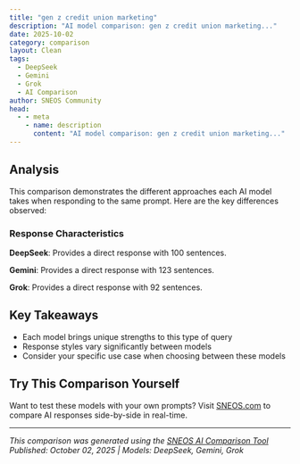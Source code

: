 ```yaml
---
title: "gen z credit union marketing"
description: "AI model comparison: gen z credit union marketing..."
date: 2025-10-02
category: comparison
layout: Clean
tags:
  - DeepSeek
  - Gemini
  - Grok
  - AI Comparison
author: SNEOS Community
head:
  - - meta
    - name: description
      content: "AI model comparison: gen z credit union marketing..."
---
```


<ChatComparison
  title="gen z credit union marketing"
  prompt="gen z credit union marketing"
  :responses='{
    "DeepSeek": "Of course. Marketing to Gen Z for a credit union requires a complete shift from traditional financial marketing. They are digital natives, value-driven, skeptical of institutions, and have a completely different media diet.\n\nHere is a comprehensive guide to Gen Z credit union marketing, broken down into core principles, strategies, and tactical examples.\n\n### Core Principles: The Gen Z Mindset\n\n1.  **Authenticity Over Polish:** They can spot a corporate ad from a mile away. User-generated content, real member stories, and a relatable brand voice win.\n2.  **Values-Driven:** They support brands that align with their social and environmental values. Highlight your credit union\u0027s local community investments, DEI initiatives, or green loans.\n3.  **Financial Anxiety is Real:** They came of age during economic uncertainty. Empathize, don\u0027t patronize. Focus on solutions, control, and financial peace of mind.\n4.  **Digital-First \u0026 Mobile-Only:** Their phone is their bank branch. The entire experience\u2014from discovery to onboarding to service\u2014must be seamless on mobile.\n5.  **Financial Education as a Service:** They are hungry to learn but distrust traditional sources. Become their trusted, non-judgmental financial coach.\n6.  **Community \u0026 Connection:** They seek genuine connection, often in digital spaces. Foster a sense of belonging to your CU\u0027s community.\n\n---\n\n### Marketing Strategies \u0026 Channels\n\n#### 1. Content \u0026 Social Media Strategy\n\n*   **TikTok is Your Home Base:** This is non-negotiable.\n    *   **Content Ideas:**\n        *   **\u0022No-Stupid-Questions\u0022 Finance:** \u0022What *is* a credit score?\u0022, \u0022APR vs. APY, let\u0027s break it down.\u0022\n        *   **Skits \u0026 Relatable Content:** A skit about the dread of checking your bank account, or the joy of getting your first savings account bonus.\n        *   **Meet the Team:** Short, fun videos of real employees (especially younger staff) to humanize the brand.\n        *   **Behind the Scenes:** Show what a credit union is and how it\u0027s different from a big bank.\n*   **Instagram \u0026 Reels:**\n    *   Focus on high-quality visuals and short, impactful Reels.\n    *   Use Stories for polls (\u0022Savings goal: Vacation or new gaming setup?\u0022), Q\u0026As, and day-in-the-life content.\n    *   **Instagram Guides** are perfect for organizing educational content: \u0022Guide to Your First Apartment,\u0022 \u0022Understanding Student Loans.\u0022\n*   **YouTube Shorts:**\n    *   Repurpose your best TikTok and Reel content here. Create slightly longer mini-lessons (60-90 seconds).\n*   **Discord \u0026 Reddit (Community Building):**\n    *   Consider creating a moderated Discord server or actively participating in relevant subreddits (like r/personalfinance). This is where you can host AMAs (Ask Me Anything) with financial advisors and build a true community.\n\n#### 2. Product \u0026 Messaging Strategy\n\n*   **Reframe Your Products:**\n    *   **Don\u0027t say:** \u0022Auto Loans.\u0022 **Say:** \u0022Get the keys to your life without getting ripped off.\u0022\n    *   **Don\u0027t say:** \u0022Savings Account.\u0022 **Say:** \u0022Your \u0027Forget About It\u0027 Fund for emergencies (or that crazy concert).\u0022\n    *   **Don\u0027t say:** \u0022First-Time Homebuyer Seminar.\u0022 **Say:** \u0022How to actually afford a home (without help from your rich aunt).\u0022\n*   **Highlight Key Differentiators:**\n    *   **Fee-Free Banking:** \u0022No overdraft fees? For real.\u0022 This is a massive selling point.\n    *   **Not-For-Profit:** Explain what this means in simple terms: \u0022We\u0027re owned by our members, not Wall Street. Your success is our success.\u0022\n    *   **Local Impact:** Show, don\u0027t just tell. \u0022This month, our members helped us fund a local park clean-up. You banked, we donated.\u0022\n\n#### 3. Partnerships \u0026 Influencer Marketing\n\n*   **Micro \u0026 Nano-Influencers:** Partner with local college students, community activists, or creators in niche areas (e.g., sustainable living, gaming, art). Their authenticity is far more valuable than a celebrity endorsement.\n*   **Community Partnerships:** Team up with local coffee shops, vintage stores, or music venues. Offer co-branded discounts or host financial wellness workshops there.\n\n#### 4. Technology \u0026 User Experience (UX)\n\n*   **Flawless Mobile App:** This is your primary product. It must have:\n    *   Easy peer-to-peer (P2P) payments (like Zelle integration).\n    *   Mobile check deposit.\n    *   Real-time spending alerts and insights.\n    *   A clean, intuitive interface.\n*   **Gamification:**\n    *   Create savings challenges with badges or small rewards.\n    *   Use quizzes in your app or social media to teach concepts, offering a chance to win a small prize.\n*   **Simplified Onboarding:** The account opening process must take minutes, not days, and be fully digital. Use pre-filled forms and clear, simple language.\n\n---\n\n### Tactical Campaign Examples\n\n#### Campaign 1: \u0022The Financial Glow-Up\u0022\n*   **Concept:** A series focused on building financial confidence and achieving personal goals.\n*   **Tactics:**\n    *   **TikTok Series:** A 5-part series: 1. Budgeting for Beginners, 2. Demystifying Credit, 3. Saving for Your Dream [Thing], 4. Side Hustle Banking, 5. Protecting Your Money from Scams.\n    *   **Instagram Challenge:** A 30-day \u0022Save $1 a Day\u0022 challenge with a custom hashtag (#CUGlowUp).\n    *   **In-App Feature:** A \u0022Glow-Up Goal\u0022 savings tracker.\n\n#### Campaign 2: \u0022Bank Local, Score Global\u0022\n*   **Concept:** Ties the local ethos of the credit union to the global interests of Gen Z.\n*   **Tactics:**\n    *   **Partnership:** Partner with a local ethical coffee roaster. \u0022Open a checking account, get a month of free coffee.\u0022\n    *   **Content:** A video showing how a member\u0027s auto loan for a used car helped them road-trip across the country, contrasted with a big bank financing a corporate jet.\n    *   **Message:** \u0022Your money has a passport. Make sure it\u0027s going to places you\u0027re proud of.\u0022\n\n#### Campaign 3: \u0022The Student Loan Survival Guide\u0022\n*   **Concept:** Directly address a primary pain point with empathy and actionable advice.\n*   **Tactics:**\n    *   **Webinar/Instagram Live:** Host a live Q\u0026A with a financial counselor on student loan repayment options and refinancing.\n    *   **Downloadable Guide:** A visually appealing, non-intimidating PDF guide.\n    *   **Targeted Ads:** Run ads on Snapchat and Instagram targeting users in college or recent graduates.\n\n### The \u0022Don\u0027t\u0022 List\n\n*   **DON\u0027T** use stock photos of diverse groups laughing over a salad. Be real.\n*   **DON\u0027T** use corporate jargon like \u0022leveraging solutions\u0022 or \u0022optimizing returns.\u0022\n*   **DON\u0027T** ignore comments or DMs. Engage in every conversation.\n*   **DON\u0027T** pretend to be something you\u0027re not. Lean into your local, community-focused identity.\n*   **DON\u0027T** have a clunky, slow website or app. They will leave and never come back.\n\nBy embracing these strategies, a credit union can position itself not just as a financial institution, but as a trusted, authentic partner in Gen Z\u0027s financial journey.",
    "Gemini": "Okay, let\u0027s brainstorm some marketing strategies for a credit union looking to attract Gen Z members. This generation (born roughly between 1997 and 2012) has distinct preferences and expectations, so a tailored approach is crucial.\n\n**I. Understanding Gen Z: Key Traits and Values**\n\nBefore diving into tactics, let\u0027s recap what makes Gen Z unique:\n\n*   **Digital Natives:** Grew up with smartphones, social media, and instant access to information.\n*   **Tech-Savvy:** Comfortable with new technologies, mobile banking, and digital payments.\n*   **Socially Conscious:**  Value authenticity, transparency, and brands that align with their values (sustainability, social justice, ethical practices).\n*   **Value-Driven:**  Seek purpose and meaning in their financial decisions.\n*   **Entrepreneurial:**  Interested in side hustles, freelance work, and starting their own businesses.\n*   **Practical \u0026 Pragmatic:**  Aware of economic realities and student debt, often prioritizing value and affordability.\n*   **Seek Community:**  Value connection and belonging.  They want to feel like they are part of something bigger.\n*   **Visual Learners:**  Respond well to video, infographics, and engaging visuals.\n*   **Short Attention Spans:**  Need concise, attention-grabbing content.\n*   **Skeptical of Traditional Advertising:**  Prefer authentic, user-generated content and influencer marketing.\n\n**II. Marketing Strategies and Tactics**\n\nHere\u0027s a breakdown of strategies and tactics, categorized for clarity:\n\n**A. Digital Presence \u0026 Content Marketing**\n\n*   **Mobile-First Website and App:**\n    *   **Key:**  A seamless, intuitive mobile experience is non-negotiable.\n    *   **Features:**  Easy navigation, quick account access, mobile check deposit, budgeting tools, P2P payments (Venmo/Cash App integration is a huge plus).\n    *   **Accessibility:** Ensure the website and app are ADA compliant.\n*   **Engaging Social Media Strategy:**\n    *   **Platforms:**  Focus on platforms where Gen Z spends their time: TikTok, Instagram, YouTube, Snapchat, and potentially Twitch (if you\u0027re targeting gamers or a younger demographic).\n    *   **Content Pillars:**\n        *   **Financial Literacy:**  Short, informative videos and posts on topics like budgeting, saving, investing, credit scores, student loans, and avoiding scams.  Use relatable examples and humor.\n        *   **Behind-the-Scenes Content:**  Show the human side of your credit union.  Introduce your team, highlight employee volunteer efforts, and share stories of members who have benefited from your services.\n        *   **User-Generated Content (UGC):**  Encourage members to share their experiences with your credit union.  Run contests and giveaways to incentivize participation.  Reshare their content on your channels.\n        *   **Community Engagement:**  Highlight local events, support local businesses, and partner with organizations that align with Gen Z\u0027s values.\n        *   **Interactive Content:**  Polls, quizzes, Q\u0026A sessions, and live streams to encourage participation and gather feedback.\n    *   **Consistency:**  Post regularly and engage with your audience.\n    *   **Influencer Marketing:** Partner with relevant influencers (micro-influencers are often more effective and affordable) who resonate with Gen Z.  Ensure the influencers align with your credit union\u0027s values.\n    *   **Hashtag Strategy:** Research and use relevant hashtags to increase visibility.  Create a branded hashtag to encourage user-generated content.\n*   **SEO Optimization:**\n    *   Optimize your website and content for relevant keywords that Gen Z members are likely to search for (e.g., \u0022student loan refinance,\u0022 \u0022how to build credit,\u0022 \u0022budgeting app\u0022).\n    *   Ensure your website is mobile-friendly and loads quickly.\n*   **Personalized Email Marketing:**\n    *   Segment your email list based on demographics, interests, and financial goals.\n    *   Send personalized emails with relevant offers and content.\n    *   Use a conversational tone and avoid overly formal language.\n*   **Blog:**\n    *   Create informative and engaging blog posts on topics that matter to Gen Z.\n    *   Optimize blog posts for search engines.\n    *   Promote blog posts on social media.\n*   **Podcasts/Webinars:**\n    *   Consider creating a podcast or webinar series on financial literacy topics.\n    *   Invite guest speakers who are experts in their field.\n    *   Promote your podcast/webinar on social media.\n\n**B. Products and Services Tailored to Gen Z**\n\n*   **Low-Fee or No-Fee Accounts:**  Essential for attracting budget-conscious young adults.\n*   **Mobile Banking Solutions:**  Easy-to-use app with all the features they need (mobile check deposit, bill pay, P2P transfers, budgeting tools).\n*   **Student Loan Refinancing:**  A major pain point for many Gen Z members. Offer competitive rates and flexible repayment options.\n*   **Credit Builder Loans:**  Help young adults establish or improve their credit scores.\n*   **Micro-Investing Platforms:**  Partner with or integrate with micro-investing platforms that allow users to invest small amounts of money.\n*   **Cryptocurrency Options:** (Proceed with Caution and Due Diligence)  Some Gen Z members are interested in cryptocurrency. Consider offering educational resources or partnerships that allow them to safely explore this asset class.\n*   **Financial Education Resources:**  Offer free workshops, online courses, and one-on-one counseling on topics like budgeting, saving, investing, and debt management.\n*   **Early Wage Access**: Partner with a vendor to allow your Gen Z members access to their paycheck a few days early.\n*   **Specialized savings accounts**: For example, a high-yield savings account earmarked for a particular goal, or a round-up savings program.\n\n**C. Community Involvement and Partnerships**\n\n*   **Partner with Local Schools and Colleges:**\n    *   Offer financial literacy workshops to students.\n    *   Sponsor school events and activities.\n    *   Offer internships and scholarships.\n*   **Support Local Charities and Nonprofits:**\n    *   Volunteer your time and resources.\n    *   Sponsor local events.\n    *   Highlight your community involvement on your website and social media.\n*   **Partner with Local Businesses:**\n    *   Offer discounts and promotions to your members.\n    *   Cross-promote each other\u0027s products and services.\n*   **Sponsor Relevant Events:**\n    *   Attend events that Gen Z members are likely to attend (e.g., music festivals, esports tournaments, community events).\n    *   Set up a booth and offer information about your credit union.\n*   **Offer financial workshops at community centers and libraries.**\n\n**D. Customer Service and Experience**\n\n*   **Omnichannel Support:**  Provide support through multiple channels, including phone, email, chat, and social media.\n*   **Fast and Efficient Service:**  Respond to inquiries quickly and efficiently.\n*   **Personalized Service:**  Treat each member as an individual.\n*   **Empathetic and Understanding:**  Be understanding of the financial challenges that Gen Z members face.\n*   **Easy to Switch:** Make it easy for members to switch their direct deposits and accounts.\n\n**E. Emphasize Credit Union Advantages**\n\n*   **Highlight your non-profit status**: Gen Z is more likely to trust a non-profit.\n*   **Focus on your community involvement**: Let Gen Z know the credit union is investing in the community they live in.\n*   **Lower Fees:** Emphasize this crucial advantage over big banks.\n*   **Better Rates:**  Promote the benefits of higher savings rates and lower loan rates.\n*   **Personalized Service:**  Highlight the fact that you offer more personalized service than big banks.\n\n**III. Measurement and Optimization**\n\n*   **Track Key Metrics:**  Monitor website traffic, social media engagement, app downloads, new member acquisition, and loan applications.\n*   **Use Analytics Tools:**  Google Analytics, social media analytics, and CRM data.\n*   **A/B Testing:**  Experiment with different marketing messages and tactics to see what works best.\n*   **Gather Feedback:**  Solicit feedback from Gen Z members through surveys, focus groups, and social media listening.\n*   **Adapt and Evolve:**  The digital landscape is constantly changing. Be prepared to adapt your marketing strategies as needed.\n\n**IV. Examples of Content Ideas**\n\n*   **TikTok:**\n    *   \u0022Budgeting Tips for College Students\u0022 (short, engaging video with text overlays).\n    *   \u0022How to Build Credit from Scratch\u0022 (animated explainer video).\n    *   \u0022Day in the Life of a Credit Union Employee\u0022 (behind-the-scenes glimpse).\n    *   \u0022Credit Union vs. Bank: What\u0027s the Difference?\u0022 (comparison video).\n    *   \u0022Funny Financial Fails\u0022 (relatable and humorous content).\n*   **Instagram:**\n    *   Visually appealing graphics with financial tips.\n    *   Behind-the-scenes photos of your team.\n    *   Stories highlighting member success stories.\n    *   Polls and quizzes to engage your audience.\n    *   Partner with financial influencers to promote your products and services.\n*   **YouTube:**\n    *   In-depth tutorials on financial topics.\n    *   Interviews with financial experts.\n    *   Webinars on budgeting, saving, and investing.\n    *   Customer testimonials.\n*   **Blog:**\n    *   \u0022The Ultimate Guide to Student Loan Repayment.\u0022\n    *   \u00225 Side Hustles That Can Boost Your Income.\u0022\n    *   \u0022How to Save Money on a Tight Budget.\u0022\n    *   \u0022Investing for Beginners: A Step-by-Step Guide.\u0022\n    *   \u0022The Importance of Building a Good Credit Score.\u0022\n\n**V. Key Takeaways**\n\n*   **Be Authentic:**  Gen Z can spot inauthenticity a mile away.\n*   **Provide Value:**  Focus on providing helpful and informative content.\n*   **Be Mobile-First:**  Prioritize the mobile experience.\n*   **Be Socially Conscious:**  Align with their values.\n*   **Engage with Your Audience:**  Respond to comments and messages.\n*   **Track Your Results:**  Measure your success and adjust your strategies accordingly.\n\nBy understanding Gen Z\u0027s unique needs and preferences, and by implementing these strategies, your credit union can attract and retain this valuable demographic. Good luck!\n",
    "Grok": "Marketing a credit union to Generation Z (born between 1997 and 2012) requires a deep understanding of their values, behaviors, and preferred communication channels. Gen Z is tech-savvy, socially conscious, and financially cautious, having grown up during economic uncertainty and the rise of digital everything. Here are some tailored strategies for a credit union to effectively market to Gen Z:\n\n---\n\n### 1. Understand Gen Z\u2019s Financial Mindset\n- **Financial Awareness:** Gen Z is often more financially literate than previous generations, thanks to access to information online. They value saving, avoiding debt, and financial independence.\n- **Skepticism of Traditional Banks:** Many distrust large financial institutions due to economic crises they\u2019ve witnessed or learned about (e.g., the 2008 recession). Credit unions can position themselves as community-focused, trustworthy alternatives.\n- **Interest in Ethical Banking:** They prioritize brands that align with their values, such as sustainability and social justice.\n\n**Action:** Highlight how your credit union is member-owned, not-for-profit, and invests in the local community. Showcase initiatives like eco-friendly practices or partnerships with social causes.\n\n---\n\n### 2. Leverage Digital and Social Media Platforms\n- **Go Where They Are:** Gen Z spends significant time on TikTok, Instagram, Snapchat, and YouTube. They rarely engage with traditional media like TV or print ads.\n- **Short-Form Video Content:** Create engaging, authentic, and humorous content on platforms like TikTok and Instagram Reels. For example, quick videos about \u201C5 Ways to Save as a Student\u201D or \u201CCredit Union vs. Big Bank\u201D explained with memes.\n- **Influencer Partnerships:** Collaborate with micro-influencers (10k\u2013100k followers) who resonate with Gen Z audiences. These influencers can share relatable stories about using your credit union for student loans, savings accounts, or budgeting tools.\n\n**Action:** Develop a TikTok campaign with user-generated content challenges (e.g., #MyCreditUnionStory) where Gen Z members share how your credit union helped them financially.\n\n---\n\n### 3. Emphasize Technology and Convenience\n- **Mobile-First Approach:** Gen Z expects seamless digital experiences. Ensure your credit union\u2019s mobile app and online banking are intuitive, fast, and feature-rich (e.g., budgeting tools, instant transfers, digital wallets like Apple Pay/Google Pay).\n- **Gamification:** Incorporate gamified features in your app to encourage saving or financial learning, such as reward points for hitting savings goals or completing financial literacy modules.\n- **Instant Gratification:** Offer quick account setup, same-day loan approvals, or chatbot support for immediate assistance.\n\n**Action:** Promote your mobile app as a one-stop shop for managing money, with features like real-time spending notifications and savings trackers. Run ads showing how easy it is to open an account in under 5 minutes.\n\n---\n\n### 4. Focus on Financial Education\n- **Teach, Don\u2019t Sell:** Gen Z values transparency and education over hard sales tactics. They want to learn how to manage money, build credit, and avoid debt.\n- **Relatable Content:** Create bite-sized, trendy content like \u201CHow to Budget for Your First Apartment\u201D or \u201CCredit Scores 101\u201D in formats like Instagram Stories, infographics, or short videos.\n- **Community Workshops:** Host virtual or in-person workshops on topics like student loan repayment, investing for beginners, or side hustle income management.\n\n**Action:** Launch a YouTube series or podcast called something catchy like \u201CMoney Moves with [Credit Union Name]\u201D featuring financial tips tailored to Gen Z.\n\n---\n\n### 5. Offer Gen Z-Specific Products and Services\n- **Student-Friendly Accounts:** Provide no-fee checking accounts, low-interest student loans, or credit-building products like secured credit cards.\n- **Micro-Saving Tools:** Offer features like round-up savings (e.g., rounding up purchases to save spare change) that make saving effortless.\n- **Gig Economy Support:** Many Gen Zers participate in the gig economy (e.g., DoorDash, freelance work). Provide tools or accounts tailored to irregular income streams, like flexible budgeting features.\n\n**Action:** Market a \u201CGen Z Starter Account\u201D with no minimum balance, free debit card customization, and built-in savings challenges.\n\n---\n\n### 6. Build Trust Through Authenticity and Values\n- **Transparency:** Be upfront about fees, interest rates, and terms. Gen Z can spot inauthenticity and will research reviews or complaints online.\n- **Social Responsibility:** Showcase how your credit union supports causes Gen Z cares about, such as climate change, diversity, or local education programs.\n- **Peer Validation:** Encourage user testimonials and reviews on social media. Gen Z trusts peer recommendations over traditional ads.\n\n**Action:** Share real member stories on Instagram or TikTok about how your credit union helped them achieve a goal (e.g., buying their first car or paying off student debt).\n\n---\n\n### 7. Create Community and Engagement\n- **Interactive Campaigns:** Run polls, quizzes, or challenges on social media to engage Gen Z. For example, a quiz like \u201CWhat\u2019s Your Money Personality?\u201D that leads to personalized account recommendations.\n- **Campus Presence:** Partner with colleges and universities for events, sponsorships, or financial literacy fairs to reach young adults.\n- **Referral Programs:** Offer incentives for referring friends, as Gen Z often relies on word-of-mouth from trusted peers.\n\n**Action:** Host a virtual \u201CMoney Hackathon\u201D where Gen Z participants pitch creative budgeting or saving ideas, with prizes for winners (like waived fees or cash bonuses).\n\n---\n\n### 8. Use Trendy and Relatable Language\n- **Speak Their Language:** Incorporate slang or humor that resonates with Gen Z (e.g., \u201CNo Cap, We\u2019ve Got Your Back with Low-Interest Loans\u201D).\n- **Meme Marketing:** Use memes or GIFs to communicate key messages, like comparing credit union benefits to big bank fees with a viral meme format.\n- **Avoid Overtrying:** Stay authentic\u2014don\u2019t force trends or overuse slang, as Gen Z can spot pandering.\n\n**Action:** Create a meme campaign on Instagram comparing credit unions (\u201Cthe chill bestie\u201D) to big banks (\u201Cthe toxic ex\u201D).\n\n---\n\n### 9. Highlight Affordability and Value\n- **Low or No Fees:** Gen Z is cost-conscious and avoids unnecessary fees. Promote free accounts, no overdraft fees, or free ATM access.\n- **Competitive Rates:** Emphasize higher savings rates or lower loan rates compared to big banks.\n- **Student Discounts:** Offer perks like discounted rates or bonuses for students who join.\n\n**Action:** Run a campaign like \u201CBank Without Breaking the Bank\u201D focusing on how your credit union saves members money.\n\n---\n\n### 10. Measure and Adapt\n- **Track Engagement:** Use analytics tools to monitor which social media posts, ads, or campaigns resonate most with Gen Z.\n- **Ask for Feedback:** Conduct surveys or host focus groups with Gen Z members to understand their needs and preferences.\n- **Stay Trendy:** Gen Z trends move fast\u2014be ready to pivot your strategy to align with the latest memes, challenges, or platforms.\n\n**Action:** Set up a feedback loop through Instagram polls or DMs to ask Gen Z members what they want from their credit union.\n\n---\n\n### Sample Campaign Idea: \u201CLevel Up Your Money Game\u201D\n- **Platform:** TikTok and Instagram Reels\n- **Concept:** A series of short, fun videos showing how your credit union helps Gen Z \u201Clevel up\u201D financially\u2014e.g., saving for a trip, building credit, or affording college.\n- **Call-to-Action:** Invite viewers to join the credit union with a link in bio and a promo code for a sign-up bonus (e.g., $25 for opening an account).\n- **Hashtag:** #LevelUpWith[CreditUnionName]\n- **Partnerships:** Collaborate with Gen Z influencers to share their personal \u201Clevel up\u201D stories using your services.\n\n---\n\nBy focusing on digital engagement, financial education, and authentic storytelling, a credit union can build a strong connection with Gen Z. The key is to meet them where they are\u2014both physically (online platforms) and emotionally (valuing trust, community, and affordability). If you\u0027d like help with a specific campaign idea or content plan, let me know!"
  }'
  published-date="09:19"
/>

## Analysis

This comparison demonstrates the different approaches each AI model takes when responding to the same prompt. Here are the key differences observed:

### Response Characteristics

**DeepSeek**: Provides a direct response with 100 sentences. 

**Gemini**: Provides a direct response with 123 sentences. 

**Grok**: Provides a direct response with 92 sentences. 

## Key Takeaways

- Each model brings unique strengths to this type of query
- Response styles vary significantly between models
- Consider your specific use case when choosing between these models

## Try This Comparison Yourself

Want to test these models with your own prompts? Visit [SNEOS.com](https://sneos.com) to compare AI responses side-by-side in real-time.

---

*This comparison was generated using the [SNEOS AI Comparison Tool](https://sneos.com)*
*Published: October 02, 2025 | Models: DeepSeek, Gemini, Grok*
